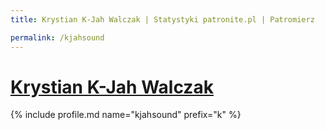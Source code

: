 ```yaml
---
title: Krystian K-Jah Walczak | Statystyki patronite.pl | Patromierz

permalink: /kjahsound
---
```


# [Krystian K-Jah Walczak](https://patronite.pl/kjahsound)

{% include profile.md name="kjahsound" prefix="k" %}
